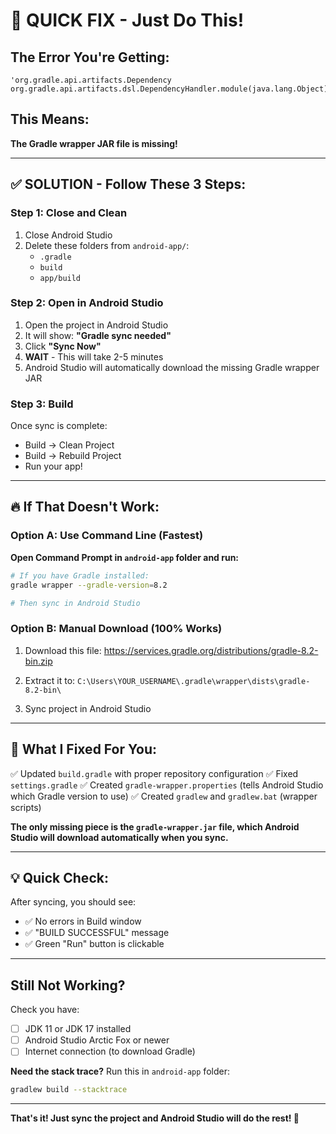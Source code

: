 # 🚀 QUICK FIX - Just Do This!

## The Error You're Getting:
```
'org.gradle.api.artifacts.Dependency org.gradle.api.artifacts.dsl.DependencyHandler.module(java.lang.Object)'
```

## This Means:
**The Gradle wrapper JAR file is missing!**

---

## ✅ SOLUTION - Follow These 3 Steps:

### Step 1: Close and Clean
1. Close Android Studio
2. Delete these folders from `android-app/`:
   - `.gradle`
   - `build`
   - `app/build`

### Step 2: Open in Android Studio
1. Open the project in Android Studio
2. It will show: **"Gradle sync needed"**
3. Click **"Sync Now"**
4. **WAIT** - This will take 2-5 minutes
5. Android Studio will automatically download the missing Gradle wrapper JAR

### Step 3: Build
Once sync is complete:
- Build → Clean Project
- Build → Rebuild Project
- Run your app!

---

## 🔥 If That Doesn't Work:

### Option A: Use Command Line (Fastest)

**Open Command Prompt in `android-app` folder and run:**
```bash
# If you have Gradle installed:
gradle wrapper --gradle-version=8.2

# Then sync in Android Studio
```

### Option B: Manual Download (100% Works)

1. Download this file: 
   https://services.gradle.org/distributions/gradle-8.2-bin.zip

2. Extract it to:
   `C:\Users\YOUR_USERNAME\.gradle\wrapper\dists\gradle-8.2-bin\`

3. Sync project in Android Studio

---

## 🎯 What I Fixed For You:

✅ Updated `build.gradle` with proper repository configuration
✅ Fixed `settings.gradle` 
✅ Created `gradle-wrapper.properties` (tells Android Studio which Gradle version to use)
✅ Created `gradlew` and `gradlew.bat` (wrapper scripts)

**The only missing piece is the `gradle-wrapper.jar` file, which Android Studio will download automatically when you sync.**

---

## 💡 Quick Check:

After syncing, you should see:
- ✅ No errors in Build window
- ✅ "BUILD SUCCESSFUL" message
- ✅ Green "Run" button is clickable

---

## Still Not Working? 

Check you have:
- [ ] JDK 11 or JDK 17 installed
- [ ] Android Studio Arctic Fox or newer
- [ ] Internet connection (to download Gradle)

**Need the stack trace?**
Run this in `android-app` folder:
```bash
gradlew build --stacktrace
```

---

**That's it! Just sync the project and Android Studio will do the rest! 🎉**
